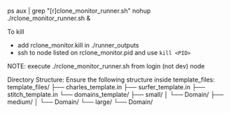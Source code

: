 ps aux | grep "[r]clone_monitor_runner.sh"
nohup ./rclone_monitor_runner.sh &

To kill
* add rclone_monitor.kill in ./runner_outputs
* ssh to node listed on rclone_monitor.pid and use `kill <PID>`

NOTE: execute ./rclone_monitor_runner.sh from login (not dev) node

Directory Structure: Ensure the following structure inside template_files:
template_files/
├── charles_template.in
├── surfer_template.in
├── stitch_template.in
└── domains_template/
    ├── small/
    │   └── Domain/
    ├── medium/
    │   └── Domain/
    └── large/
        └── Domain/

